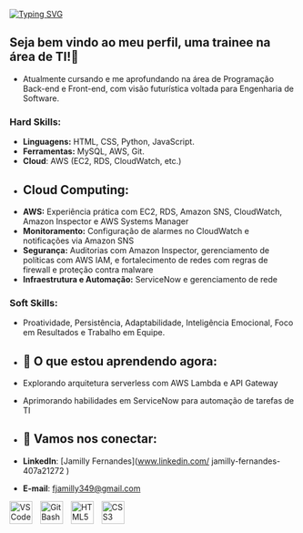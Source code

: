 [![Typing SVG](https://readme-typing-svg.herokuapp.com/?color=08a308&size=35&center=true&vCenter=true&width=1000&lines=Olá,+me+chamo+Jamilly.+Bem-vindo+ao+meu+perfil!+:%29)](https://git.io/typing-svg)

## Seja bem vindo ao meu perfil, uma trainee na área de TI!👋
- Atualmente cursando e me aprofundando na área de Programação Back-end e Front-end, com visão futurística voltada para Engenharia de Software.

### Hard Skills:
- **Linguagens:** HTML, CSS, Python, JavaScript.
- **Ferramentas:** MySQL, AWS, Git.
-  **Cloud**: AWS (EC2, RDS, CloudWatch, etc.)
- ## Cloud Computing:
- **AWS:** Experiência prática com EC2, RDS, Amazon SNS, CloudWatch, Amazon Inspector e AWS Systems Manager
- **Monitoramento:** Configuração de alarmes no CloudWatch e notificações via Amazon SNS
- **Segurança:** Auditorias com Amazon Inspector, gerenciamento de políticas com AWS IAM, e fortalecimento de redes com regras de firewall e proteção contra malware
- **Infraestrutura e Automação:** ServiceNow e gerenciamento de rede

### Soft Skills:
- Proatividade, Persistência, Adaptabilidade, Inteligência Emocional, Foco em Resultados e Trabalho em Equipe.

- ## 🚀 O que estou aprendendo agora:
- Explorando arquitetura serverless com AWS Lambda e API Gateway
- Aprimorando habilidades em ServiceNow para automação de tarefas de TI

- ## 🤝 Vamos nos conectar:
- **LinkedIn**: [Jamilly Fernandes](www.linkedin.com/
jamilly-fernandes-407a21272
)
- **E-mail**: [fjamilly349@gmail.com](mailto:fjamilly349@.com)

<!-- Ícones em linha com espaçamento -->
<p align="left">
  <img src="https://cdn.jsdelivr.net/gh/devicons/devicon/icons/vscode/vscode-original.svg" alt="VS Code" width="40" height="40" style="margin-right: 10px;"/>
  <img src="https://git-scm.com/images/logos/downloads/Git-Icon-1788C.svg" alt="Git Bash" width="40" height="40" style="margin-right: 10px;"/>
  <img src="https://cdn.jsdelivr.net/gh/devicons/devicon/icons/html5/html5-original.svg" alt="HTML5" width="40" height="40" style="margin-right: 10px;"/>
  <img src="https://cdn.jsdelivr.net/gh/devicons/devicon/icons/css3/css3-original.svg" alt="CSS3" width="40" height="40"/>
</p>




